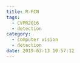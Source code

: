 ```yaml
---
title: R-FCN
tags:
  - CVPR2016
  - detection
category:
  - computer vision
  - detection
date: 2019-03-13 10:57:12
---
```

